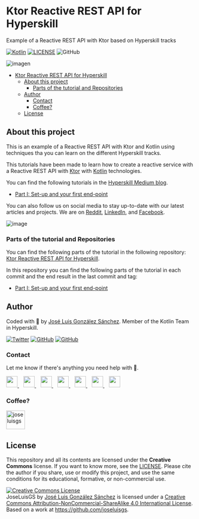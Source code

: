 # Ktor Reactive REST API for Hyperskill

Example of a Reactive REST API with Ktor based on Hyperskill tracks

[![Kotlin](https://img.shields.io/badge/Code-Kotlin-blueviolet)](https://kotlinlang.org/)
[![LICENSE](https://img.shields.io/badge/Lisence-CC-%23e64545)](https://joseluisgs.dev/docs/license/)
![GitHub](https://img.shields.io/github/last-commit/joseluisgs/ktor-reactive-rest-hyperskill)

![imagen](https://static.tildacdn.com/tild3637-6466-4835-a263-373534663862/Hyperskill_sharing_c.png)

- [Ktor Reactive REST API for Hyperskill](#ktor-reactive-rest-api-for-hyperskill)
  - [About this project](#about-this-project)
    - [Parts of the tutorial and Repositories](#parts-of-the-tutorial-and-repositories)
  - [Author](#author)
    - [Contact](#contact)
    - [Coffee?](#coffee)
  - [License](#license)

## About this project
This is an example of a Reactive REST API with Ktor and Kotlin using techniques tha you can learn on the different Hyperskill tracks.

This tutorials have been made to learn how to create a reactive service with a Reactive REST API with [Ktor](https://ktor.io/) with [Kotlin](https://kotlinlang.org/) technologies.

You can find the following tutorials in the [Hyperskill Medium blog](https://medium.com/hyperskill).

- [Part I: Set-up and your first end-point](https://medium.com/hyperskill/creating-your-reactive-rest-api-with-kotlin-and-ktor-part-i-f217be55c0bf)

You can also follow us on social media to stay up-to-date with our latest articles and projects. We are on [Reddit](https://www.reddit.com/r/Hyperskill/), [LinkedIn](https://www.linkedin.com/company/hyperskill/), and [Facebook](https://www.facebook.com/myhyperskill).

![image](https://miro.medium.com/v2/resize:fit:1400/format:webp/1*6sqcDNSinKG2uQb7UrJB7A.png)

### Parts of the tutorial and Repositories
You can find the following parts of the tutorial in the following repository: [Ktor Reactive REST API for Hyperskill](https://github.com/joseluisgs/ktor-reactive-rest-hyperskill).

In this repository you can find the following parts of the tutorial in each commit and the end result in the last commit and tag:
- [Part I: Set-up and your first end-point](https://github.com/joseluisgs/ktor-reactive-rest-hyperskill/releases/tag/0.0.1)

 ## Author
 Coded with :sparkling_heart: by [José Luis González Sánchez](https://twitter.com/joseluisgonsan). Member of the Kotlin Team in Hyperskill.

[![Twitter](https://img.shields.io/twitter/follow/JoseLuisGS_?style=social)](https://twitter.com/joseluisgonsan)
[![GitHub](https://img.shields.io/github/followers/joseluisgs?style=social)](https://github.com/joseluisgs)
[![GitHub](https://img.shields.io/github/stars/joseluisgs?style=social)](https://github.com/joseluisgs)
 ### Contact
 <p>
  Let me know if there's anything you need help with 💬.
</p>
<p>
 <a href="https://joseluisgs.github.io/" target="_blank">
        <img src="https://joseluisgs.github.io/img/favicon.png" 
    height="30">
    </a>  &nbsp;&nbsp;
    <a href="https://github.com/joseluisgs" target="_blank">
        <img src="https://distreau.com/github.svg" 
    height="30">
    </a> &nbsp;&nbsp;
        <a href="https://twitter.com/joseluisgonsan" target="_blank">
        <img src="https://i.imgur.com/U4Uiaef.png" 
    height="30">
    </a> &nbsp;&nbsp;
    <a href="https://www.linkedin.com/in/joseluisgonsan" target="_blank">
        <img src="https://upload.wikimedia.org/wikipedia/commons/thumb/c/ca/LinkedIn_logo_initials.png/768px-LinkedIn_logo_initials.png" 
    height="30">
    </a>  &nbsp;&nbsp;
    <a href="https://discordapp.com/users/joseluisgs#3560" target="_blank">
        <img src="https://logodownload.org/wp-content/uploads/2017/11/discord-logo-4-1.png" 
    height="30">
    </a> &nbsp;&nbsp;
    <a href="https://g.dev/joseluisgs" target="_blank">
        <img loading="lazy" src="https://googlediscovery.com/wp-content/uploads/google-developers.png" 
    height="30">
    </a>  &nbsp;&nbsp;
<a href="https://www.youtube.com/@joseluisgs" target="_blank">
        <img loading="lazy" src="https://upload.wikimedia.org/wikipedia/commons/e/ef/Youtube_logo.png" 
    height="30">
    </a>  
</p>

### Coffee?
 <p><a href="https://www.buymeacoffee.com/joseluisgs"> <img align="left" src="https://cdn.buymeacoffee.com/buttons/v2/default-blue.png" height="50" alt="joseluisgs" /></a></p><br><br><br>

## License
 This repository and all its contents are licensed under the **Creative Commons** license. If you want to know more, see the [LICENSE](https://joseluisgs.dev/docs/license/). Please cite the author if you share, use or modify this project, and use the same conditions for its educational, formative, or non-commercial use.

 <a rel="license" href="http://creativecommons.org/licenses/by-nc-sa/4.0/"><img alt="Creative Commons License" style="border-width:0" src="https://i.creativecommons.org/l/by-nc-sa/4.0/88x31.png" /></a><br /><span xmlns:dct="http://purl.org/dc/terms/" property="dct:title">
JoseLuisGS</span>
by <a xmlns:cc="http://creativecommons.org/ns#" href="https://joseluisgs.dev/" property="cc:attributionName" rel="cc:attributionURL">
José Luis González Sánchez</a> is licensed under
a <a rel="license" href="http://creativecommons.org/licenses/by-nc-sa/4.0/">Creative Commons
Attribution-NonCommercial-ShareAlike 4.0 International License</a>.<br />Based on a work at
<a xmlns:dct="http://purl.org/dc/terms/" href="https://github.com/joseluisgs" rel="dct:source">https://github.com/joseluisgs</a>.